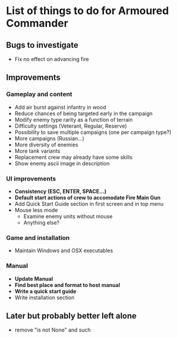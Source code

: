 # List of things to do for Armoured Commander

## Bugs to investigate
- Fix no effect on advancing fire

## Improvements
### Gameplay and content
- Add air burst against infantry in wood
- Reduce chances of being targeted early in the campaign
- Modify enemy type rarity as a function of terrain
- Difficulty settings (Veterant, Regular, Reserve)
- Possibility to save multiple campaigns (one per campaign type?)
- More campaigns (Russian...)
- More diversity of enemies
- More tank variants
- Replacement crew may already have some skills
- Show enemy ascii image in description
  
### UI improvements
- **Consistency (ESC, ENTER, SPACE...)**
- **Default start actions of crew to accomodate Fire Main Gun**
- Add Quick Start Guide section in first screen and in top menu
- Mouse less mode
  - Examine enemy units without mouse
  - Anything else?
  
### Game and installation
- Maintain Windows and OSX executables
  
### Manual
- **Update Manual**
- **Find best place and format to host manual**
- **Write a quick start guide**
- Write installation section

## Later but probably better left alone
- remove "is not None" and such

